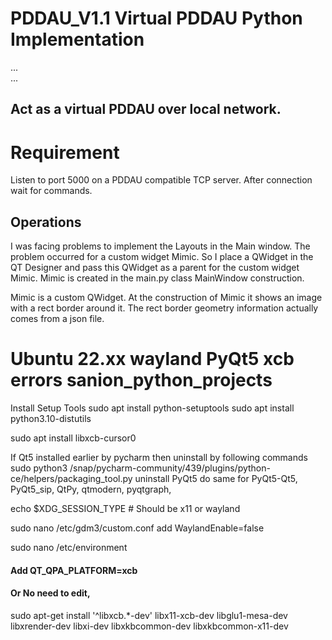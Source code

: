 # PDDAU_V1.1 Virtual PDDAU Python Implementation

... <br>
... <br>

## Act as a virtual PDDAU over local network.

# Requirement
Listen to port 5000 on a PDDAU compatible TCP server. After connection wait for 
commands. 

## Operations
I was facing problems to implement the Layouts in the Main window. The problem 
occurred for a custom widget Mimic. So I place a QWidget in the QT Designer and 
pass this QWidget as a parent for the custom widget Mimic. Mimic is created in 
the main.py class MainWindow construction. 

Mimic is a custom QWidget. At the construction of Mimic it shows an image with 
a rect border around it. The rect border geometry information actually comes from
a json file. 

# Ubuntu 22.xx wayland PyQt5 xcb errors sanion_python_projects
Install Setup Tools
sudo apt install python-setuptools
sudo apt install python3.10-distutils

sudo apt install libxcb-cursor0

If Qt5 installed earlier by pycharm then uninstall by following commands
sudo python3 /snap/pycharm-community/439/plugins/python-ce/helpers/packaging_tool.py uninstall PyQt5
do same for PyQt5-Qt5, PyQt5_sip, QtPy, qtmodern, pyqtgraph, 

echo $XDG_SESSION_TYPE # Should be x11 or wayland

sudo nano /etc/gdm3/custom.conf
add
WaylandEnable=false

sudo nano /etc/environment
#### Add QT_QPA_PLATFORM=xcb
#### Or No need to edit, 

sudo apt-get install '^libxcb.*-dev' libx11-xcb-dev libglu1-mesa-dev libxrender-dev libxi-dev libxkbcommon-dev libxkbcommon-x11-dev

```Python
```

